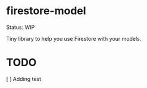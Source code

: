 # firestore-model

Status: WIP

Tiny library to help you use Firestore with your models.

# TODO

[ ] Adding test
